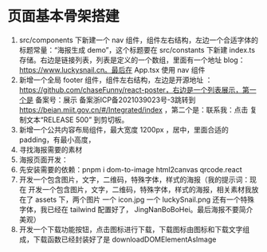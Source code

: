 # 页面基本骨架搭建

1. src/components 下新建一个 nav 组件，组件左右结构，左边一个合适字体的标题常量：“海报生成 demo”，这个标题要在 src/constants 下新建 index.ts 存储。右边是链接列表，列表是定义的一个数组，里面有一个地址 blog：https://www.luckysnail.cn。最后在 App.tsx 使用 nav 组件 
2. 新增一个全局 footer 组件，组件左右结构，左边是开源地址 ：https://github.com/chaseFunny/react-poster，右边是一个列表展示，第一个是 备案号：展示 备案浙ICP备2021039023号-3跳转到 https://beian.miit.gov.cn/#/Integrated/index ，第二个是：联系我：点击 复制文本“RELEASE 500” 到剪切板。
3. 新增一个公共内容布局组件，最大宽度 1200px ，居中，里面合适的 padding，有最小高度，
4. 寻找海报需要的素材
5. 海报页面开发：
6. 先安装需要的依赖：pnpm i dom-to-image html2canvas qrcode.react 
7. 开发一个包含图片，文字，二维码，特殊字体，样式的海报（我的提示词：现在 开发一个包含图片，文字，二维码，特殊字体，样式的海报，相关素材我放在了 assets 下，两个图片 一个 icon.jpg 一个 luckySnail.png 还有一个特殊字体，我已经在 tailwind 配置好了， JingNanBoBoHei。最后海报不要简介美观）
8. 开发一个下载功能按钮，点击图标进行下载，下载图标由图标和下载文字组成，下载函数已经封装好了是 downloadDOMElementAsImage
